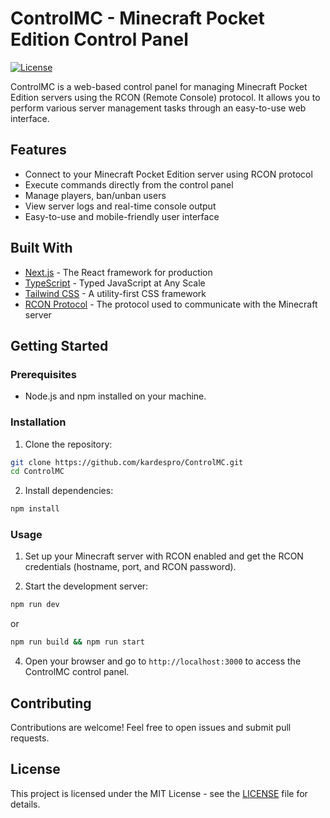 
# ControlMC - Minecraft Pocket Edition Control Panel

[![License](https://img.shields.io/badge/License-MIT-blue.svg)](https://opensource.org/licenses/MIT)

ControlMC is a web-based control panel for managing Minecraft Pocket Edition servers using the RCON (Remote Console) protocol. It allows you to perform various server management tasks through an easy-to-use web interface.

## Features

- Connect to your Minecraft Pocket Edition server using RCON protocol
- Execute commands directly from the control panel
- Manage players, ban/unban users
- View server logs and real-time console output
- Easy-to-use and mobile-friendly user interface

## Built With

- [Next.js](https://nextjs.org/) - The React framework for production
- [TypeScript](https://www.typescriptlang.org/) - Typed JavaScript at Any Scale
- [Tailwind CSS](https://tailwindcss.com/) - A utility-first CSS framework
- [RCON Protocol](https://wiki.vg/RCON) - The protocol used to communicate with the Minecraft server

## Getting Started

### Prerequisites

- Node.js and npm installed on your machine.

### Installation

1. Clone the repository:

```bash
git clone https://github.com/kardespro/ControlMC.git
cd ControlMC
```

2. Install dependencies:

```bash
npm install
```

### Usage

1. Set up your Minecraft server with RCON enabled and get the RCON credentials (hostname, port, and RCON password).

2. Start the development server:

```bash
npm run dev
```
or 

```bash
npm run build && npm run start
```

4. Open your browser and go to `http://localhost:3000` to access the ControlMC control panel.

## Contributing

Contributions are welcome! Feel free to open issues and submit pull requests.

## License

This project is licensed under the MIT License - see the [LICENSE](LICENSE) file for details.